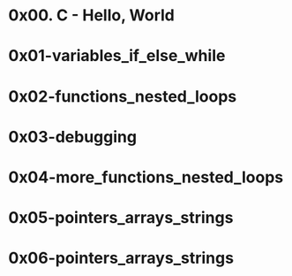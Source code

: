 # 0x00. C - Hello, World

# 0x01-variables_if_else_while

# 0x02-functions_nested_loops

# 0x03-debugging

# 0x04-more_functions_nested_loops

# 0x05-pointers_arrays_strings

# 0x06-pointers_arrays_strings


